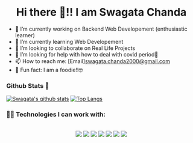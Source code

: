 <h1 align="center">Hi there 👋!! I am Swagata Chanda</h1>


- 🔭 I’m currently working on Backend Web Developement (enthusiastic learner)
- 🌱 I’m currently learning Web Developement
- 👯 I’m looking to collaborate on Real Life Projects
- 🤔 I’m looking for help with how to deal with covid period🥱
- 📫 How to reach me: [Email]swagata.chanda2000@gmail.com
- 🍟 Fun fact: I am a foodie!!🤓


### Github Stats 📃

[![Swagata's github stats](https://github-readme-stats.vercel.app/api?username=swagatachanda&show_icons=true&line_height=21&show_icons=true&theme=flag-india&hide_border=true)](https://github.com/anuraghazra/github-readme-stats)
[![Top Langs](https://github-readme-stats.vercel.app/api/top-langs/?username=swagatachanda&show_icons=true&layout=compact&theme=flag-india&hide_border=true)](https://github.com/anuraghazra/github-readme-stats)




<h3 align="left">👨‍💻 Technologies I can work with:</h3>
<div class="row">
 <p align="center">
    <br/>
    <img src="https://img.shields.io/badge/HTML-239120?style=for-the-badge&logo=html5&logoColor=white" />
    <img src="https://img.shields.io/badge/CSS3-1572B6?style=for-the-badge&logo=css3&logoColor=white" />
    <img src="https://img.shields.io/badge/JavaScript-F7DF1E?style=for-the-badge&logo=javascript&logoColor=black" />
    <img src="https://img.shields.io/badge/Node.js-339933?style=for-the-badge&logo=nodedotjs&logoColor=white" />
    <img src="https://img.shields.io/badge/npm-CB3837?style=for-the-badge&logo=npm&logoColor=white" />
    <img src="https://img.shields.io/badge/Express.js-000000?style=for-the-badge&logo=express&logoColor=white" />
    <img src="https://img.shields.io/badge/MongoDB-4EA94B?style=for-the-badge&logo=mongodb&logoColor=white" />
